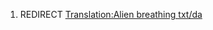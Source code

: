 1.  REDIRECT [Translation:Alien breathing
    txt/da](Translation:Alien_breathing_txt/da "wikilink")